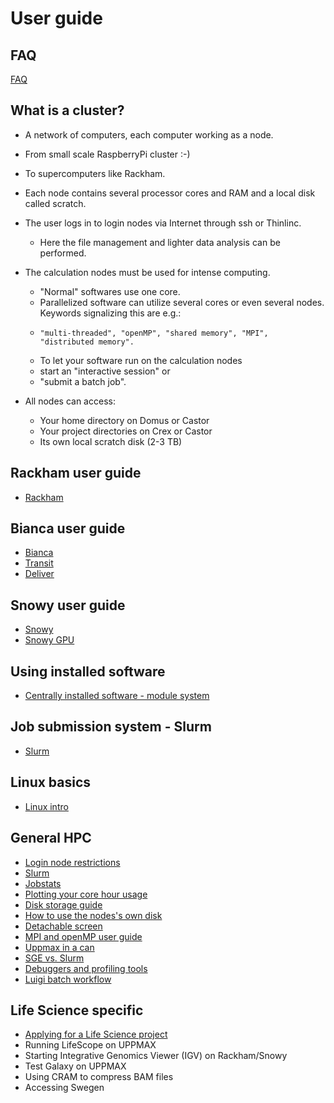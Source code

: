 # User guide

## FAQ
[FAQ](https://www.uppmax.uu.se/support/faq/)

## What is a cluster?

- A network of computers, each computer working as a node.
- From small scale RaspberryPi cluster :-)
- To supercomputers like Rackham.
- Each node contains several processor cores and RAM and a local disk called scratch.
- The user logs in to login nodes via Internet through ssh or Thinlinc.
  -  Here the file management and lighter data analysis can be performed.
- The calculation nodes must be used for intense computing. 

  - "Normal" softwares use one core.
  -  Parallelized software can utilize several cores or even several nodes. Keywords signalizing this are e.g.:
    -     "multi-threaded", "openMP", "shared memory", "MPI", "distributed memory".
  -  To let your software run on the calculation nodes
    -   start an "interactive session" or
    -    "submit a batch job".
- All nodes can access:

  -  Your home directory on Domus or Castor
  -  Your project directories on Crex or Castor
  -  Its own local scratch disk (2-3 TB)



## Rackham user guide
- [Rackham](https://www.uppmax.uu.se/support/user-guides/rackham-user-guide/)
## Bianca user guide
- [Bianca](https://www.uppmax.uu.se/support/user-guides/bianca-user-guide/)
- [Transit](https://www.uppmax.uu.se/support/user-guides/transit-user-guide/)
- [Deliver](https://www.uppmax.uu.se/support/user-guides/deliver-user-guide/)

## Snowy user guide
- [Snowy](https://www.uppmax.uu.se/support/user-guides/snowy-user-guide/)
- [Snowy GPU](https://www.uppmax.uu.se/support/user-guides/using-the-gpu-nodes-on-snowy/)

## Using installed software
- [Centrally installed software - module system](https://www.uppmax.uu.se/resources/software/module-system/)

## Job submission system - Slurm
- [Slurm](https://www.uppmax.uu.se/support/user-guides/slurm-user-guide/)

## Linux basics
- [Linux intro](https://www.uppmax.uu.se/support/user-guides/linux-introduction--screencast-/)

## General HPC
- [Login node restrictions](https://www.uppmax.uu.se/support/user-guides/login-node-restrictions/)
- [Slurm](https://www.uppmax.uu.se/support/user-guides/slurm-user-guide/)
- [Jobstats](https://www.uppmax.uu.se/support/user-guides/jobstats-user-guide/)
- [Plotting your core hour usage](https://www.uppmax.uu.se/support/user-guides/plotting-your-core-hour-usage/)
- [Disk storage guide](https://www.uppmax.uu.se/support/user-guides/disk-storage-guide/)
- [How to use the nodes's own disk](https://www.uppmax.uu.se/support/user-guides/how-to-use-the-nodes--own-disk/)
- [Detachable screen](https://www.uppmax.uu.se/support/user-guides/running-a-detachable-screen-process-in-a-job/)
- [MPI and openMP user guide](https://www.uppmax.uu.se/support/user-guides/mpi-and-openmp-user-guide/)
- [Uppmax in a can](https://www.uppmax.uu.se/support/user-guides/uppmax-in-a-can-guide/)
- [SGE vs. Slurm](https://www.uppmax.uu.se/support/user-guides/sge-vs-slurm-comparison/)
- [Debuggers and profiling tools](https://www.uppmax.uu.se/support/user-guides/debuggers-and-profiling-tools/)
- [Luigi batch workflow](https://www.uppmax.uu.se/support/user-guides/automating-workflows-using-the-luigi-batch-workflow-system/)

## Life Science specific


- [Applying for a Life Science project](https://www.uppmax.uu.se/support/getting-started/applying-for-projects/)
- Running LifeScope on UPPMAX
-    Starting Integrative Genomics Viewer (IGV) on Rackham/Snowy
-    Test Galaxy on UPPMAX
-    Using CRAM to compress BAM files
- Accessing Swegen


